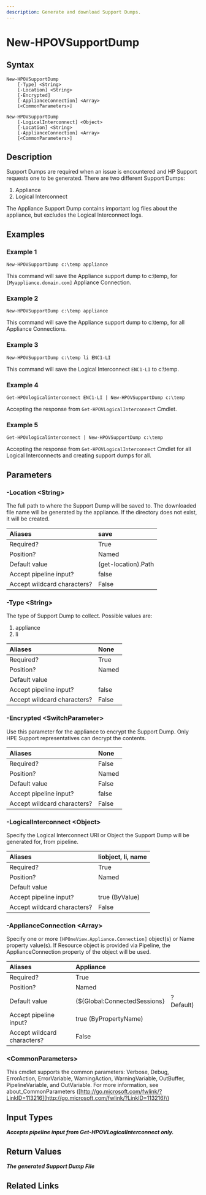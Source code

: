 ```yaml
---
description: Generate and download Support Dumps.
---
```


# New-HPOVSupportDump

## Syntax

```text
New-HPOVSupportDump
    [-Type] <String>
    [-Location] <String>
    [-Encrypted]
    [-ApplianceConnection] <Array>
    [<CommonParameters>]
```

```text
New-HPOVSupportDump
    [-LogicalInterconnect] <Object>
    [-Location] <String>
    [-ApplianceConnection] <Array>
    [<CommonParameters>]
```

## Description

Support Dumps are required when an issue is encountered and HP Support requests one to be generated. There are two different Support Dumps:

1. Appliance
2. Logical Interconnect

The Appliance Support Dump contains important log files about the appliance, but excludes the Logical Interconnect logs.

## Examples

### Example 1

```text
New-HPOVSupportDump c:\temp appliance
```

This command will save the Appliance support dump to c:\temp, for `[Myappliance.domain.com]` Appliance Connection.

### Example 2

```text
New-HPOVSupportDump c:\temp appliance
```

This command will save the Appliance support dump to c:\temp, for all Appliance Connections.

### Example 3

```text
New-HPOVSupportDump c:\temp li ENC1-LI
```

This command will save the Logical Interconnect `ENC1-LI` to c:\temp.

### Example 4

```text
Get-HPOVlogicalinterconnect ENC1-LI | New-HPOVSupportDump c:\temp
```

Accepting the response from `Get-HPOVLogicalInterconnect` Cmdlet.

### Example 5

```text
Get-HPOVlogicalinterconnect | New-HPOVSupportDump c:\temp
```

Accepting the response from `Get-HPOVLogicalInterconnect` Cmdlet for all Logical Interconnects and creating support dumps for all.

## Parameters

### -Location &lt;String&gt;

The full path to where the Support Dump will be saved to. The downloaded file name will be generated by the appliance. If the directory does not exist, it will be created.

| Aliases | save |
| :--- | :--- |
| Required? | True |
| Position? | Named |
| Default value | \(get-location\).Path |
| Accept pipeline input? | false |
| Accept wildcard characters? | False |

### -Type &lt;String&gt;

The type of Support Dump to collect. Possible values are:

1. appliance
2. li

| Aliases | None |
| :--- | :--- |
| Required? | True |
| Position? | Named |
| Default value |  |
| Accept pipeline input? | false |
| Accept wildcard characters? | False |

### -Encrypted &lt;SwitchParameter&gt;

Use this parameter for the appliance to encrypt the Support Dump. Only HPE Support representatives can decrypt the contents.

| Aliases | None |
| :--- | :--- |
| Required? | False |
| Position? | Named |
| Default value | False |
| Accept pipeline input? | false |
| Accept wildcard characters? | False |

### -LogicalInterconnect &lt;Object&gt;

Specify the Logical Interconnect URI or Object the Support Dump will be generated for, from pipeline.

| Aliases | liobject, li, name |
| :--- | :--- |
| Required? | True |
| Position? | Named |
| Default value |  |
| Accept pipeline input? | true \(ByValue\) |
| Accept wildcard characters? | False |

### -ApplianceConnection &lt;Array&gt;

Specify one or more `[HPOneView.Appliance.Connection]` object\(s\) or Name property value\(s\). If Resource object is provided via Pipeline, the ApplianceConnection property of the object will be used.

| Aliases | Appliance |  |
| :--- | :--- | :--- |
| Required? | True |  |
| Position? | Named |  |
| Default value | \(${Global:ConnectedSessions} | ? Default\) |
| Accept pipeline input? | true \(ByPropertyName\) |  |
| Accept wildcard characters? | False |  |

### &lt;CommonParameters&gt;

This cmdlet supports the common parameters: Verbose, Debug, ErrorAction, ErrorVariable, WarningAction, WarningVariable, OutBuffer, PipelineVariable, and OutVariable. For more information, see about\_CommonParameters \([http://go.microsoft.com/fwlink/?LinkID=113216](http://go.microsoft.com/fwlink/?LinkID=113216)\)

## Input Types

_**Accepts pipeline input from Get-HPOVLogicalInterconnect only.**_

## Return Values

_**The generated Support Dump File**_

## Related Links

